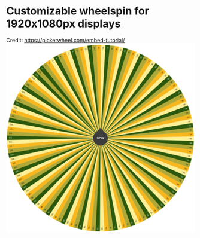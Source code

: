 # Customizable wheelspin for 1920x1080px displays
Credit: https://pickerwheel.com/embed-tutorial/
![alt text](./picture.png)